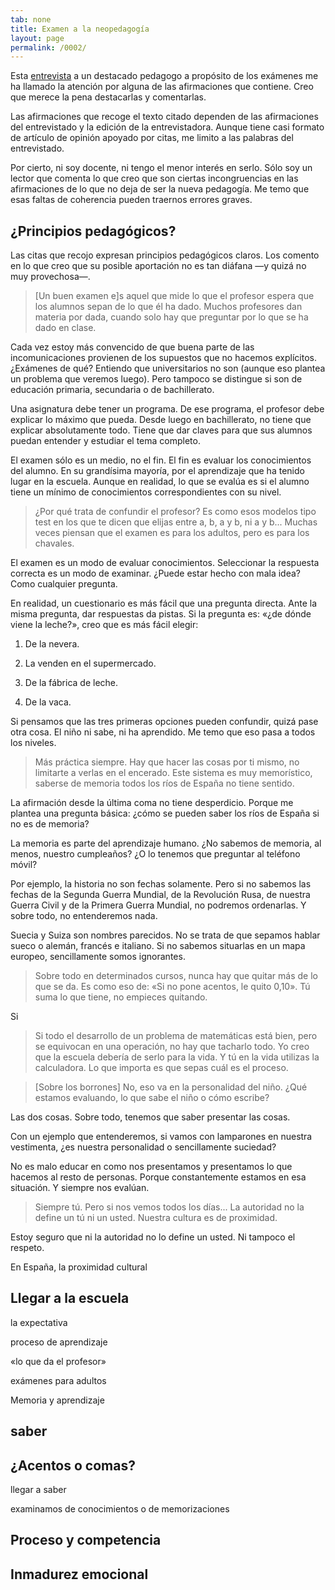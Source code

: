 ```yaml
---
tab: none
title: Examen a la neopedagogía
layout: page
permalink: /0002/
---
```


Esta [entrevista](https://www.lavozdegalicia.es/noticia/yes/2017/09/30/debe-buen-examen-debe-durar-puntuacion-numerica-frecuencia-formas-hacerlo/0003_201709SY30P34991.htm) a un destacado pedagogo a propósito de los exámenes me ha llamado la atención por alguna de las afirmaciones que contiene. Creo que merece la pena destacarlas y comentarlas.

Las afirmaciones que recoge el texto citado dependen de las afirmaciones del entrevistado y la edición de la entrevistadora. Aunque tiene casi formato de artículo de opinión apoyado por citas, me limito a las palabras del entrevistado.

Por cierto, ni soy docente, ni tengo el menor interés en serlo. Sólo soy un lector que comenta lo que creo que son ciertas incongruencias en las afirmaciones de lo que no deja de ser la nueva pedagogía. Me temo que esas faltas de coherencia pueden traernos errores graves.

## ¿Principios pedagógicos?

Las citas que recojo expresan principios pedagógicos claros. Los comento en lo que creo que su posible aportación no es tan diáfana —y quizá no muy provechosa—.

> [Un buen examen e]s aquel que mide lo que el profesor espera que los alumnos sepan de lo que él ha dado. Muchos profesores dan materia por dada, cuando solo hay que preguntar por lo que se ha dado en clase.

Cada vez estoy más convencido de que buena parte de las incomunicaciones provienen de los supuestos que no hacemos explícitos. ¿Exámenes de qué? Entiendo que universitarios no son (aunque eso plantea un problema que veremos luego). Pero tampoco se distingue si son de educación primaria, secundaria o de bachillerato.

Una asignatura debe tener un programa. De ese programa, el profesor debe explicar lo máximo que pueda. Desde luego en bachillerato, no tiene que explicar absolutamente todo. Tiene que dar claves para que sus alumnos puedan entender y estudiar el tema completo.

El examen sólo es un medio, no el fin. El fin es evaluar los conocimientos del alumno. En su grandísima mayoría, por el aprendizaje  que ha tenido lugar en la escuela. Aunque en realidad, lo que se evalúa es si el alumno tiene un mínimo de conocimientos correspondientes con su nivel.

> ¿Por qué trata de confundir el profesor? Es como esos modelos tipo test en los que te dicen que elijas entre a, b, a y b, ni a y b... Muchas veces piensan que el examen es para los adultos, pero es para los chavales.

El examen es un modo de evaluar conocimientos. Seleccionar la respuesta correcta es un modo de examinar. ¿Puede estar hecho con mala idea? Como cualquier pregunta.

En realidad, un cuestionario es más fácil que una pregunta directa. Ante la misma pregunta, dar respuestas da pistas. Si la pregunta es: «¿de dónde viene la leche?», creo que es más fácil elegir:

1. De la nevera.

1. La venden en el supermercado.

1. De la fábrica de leche.

1. De la vaca.

Si pensamos que las tres primeras opciones pueden confundir, quizá pase otra cosa. El niño ni sabe, ni ha aprendido. Me temo que eso pasa a todos los niveles.

> Más práctica siempre. Hay que hacer las cosas por ti mismo, no limitarte a verlas en el encerado. Este sistema es muy memorístico, saberse de memoria todos los ríos de España no tiene sentido.

La afirmación desde la última coma no tiene desperdicio. Porque me plantea una pregunta básica: ¿cómo se pueden saber los ríos de España si no es de memoria?

La memoria es parte del aprendizaje humano. ¿No sabemos de memoria, al menos, nuestro cumpleaños? ¿O lo tenemos que preguntar al teléfono móvil?

Por ejemplo, la historia no son fechas solamente. Pero si no sabemos las fechas de la Segunda Guerra Mundial, de la Revolución Rusa, de nuestra Guerra Civil y de la Primera Guerra Mundial, no podremos ordenarlas. Y sobre todo, no entenderemos nada.

Suecia y Suiza son nombres parecidos. No se trata de que sepamos hablar sueco o alemán, francés e italiano. Si no sabemos situarlas en un mapa europeo, sencillamente somos ignorantes.

> Sobre todo en determinados cursos, nunca hay que quitar más de lo que se da. Es como eso de: «Si no pone acentos, le quito 0,10». Tú suma lo que tiene, no empieces quitando.

Si

> Si todo el desarrollo de un problema de matemáticas está bien, pero se equivocan en una operación, no hay que tacharlo todo. Yo creo que la escuela debería de serlo para la vida. Y tú en la vida utilizas la calculadora. Lo que importa es que sepas cuál es el proceso.

> [Sobre los borrones] No, eso va en la personalidad del niño. ¿Qué estamos evaluando, lo que sabe el niño o cómo escribe?

Las dos cosas. Sobre todo, tenemos que saber presentar las cosas.

Con un ejemplo que entenderemos, si vamos con lamparones en nuestra vestimenta, ¿es nuestra personalidad o sencillamente suciedad?

No es malo educar en como nos presentamos y presentamos lo que hacemos al resto de personas. Porque constantemente estamos en esa situación. Y siempre nos evalúan.

> Siempre tú. Pero si nos vemos todos los días... La autoridad no la define un tú ni un usted. Nuestra cultura es de proximidad.

Estoy seguro que ni la autoridad no lo define un usted. Ni tampoco el respeto.

En España, la proximidad cultural

## Llegar a la escuela

la expectativa

proceso de aprendizaje

«lo que da el profesor»

exámenes para adultos

Memoria y aprendizaje

## saber

## ¿Acentos o comas?

llegar a saber

examinamos de conocimientos o de memorizaciones

## Proceso y competencia

## Inmadurez emocional
